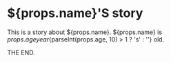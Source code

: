 # ${props.name}'S story

This is a story about ${props.name}. ${props.name} is ${props.age} year${parseInt(props.age, 10) > 1 ? 's' : ''} old.

THE END.
